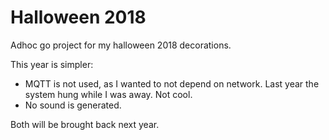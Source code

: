 # Halloween 2018

Adhoc go project for my halloween 2018 decorations.

This year is simpler:
- MQTT is not used, as I wanted to not depend on network. Last year the system
  hung while I was away. Not cool.
- No sound is generated.

Both will be brought back next year.

